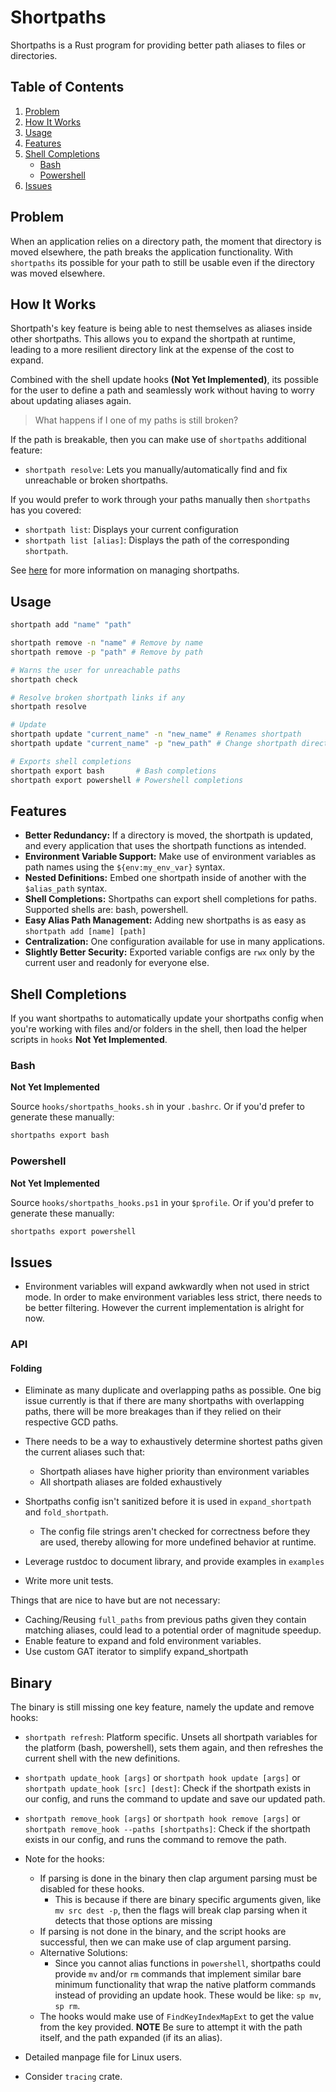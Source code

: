 # Shortpaths

Shortpaths is a Rust program for providing better path aliases to files or directories.

## Table of Contents
1. [Problem](#problem)
2. [How It Works](#how-it-works)
3. [Usage](#usage)
4. [Features](#features)
5. [Shell Completions](#shell-completions)
    - [Bash](#bash)
    - [Powershell](#powershell)
6. [Issues](#issues)

## Problem

When an application relies on a directory path, the moment that directory is moved elsewhere,
the path breaks the application functionality. With `shortpaths` its possible for your
path to still be usable even if the directory was moved elsewhere.

## How It Works

Shortpath's key feature is being able to nest themselves as aliases inside other shortpaths.
This allows you to expand the shortpath at runtime, leading to a more resilient directory link
at the expense of the cost to expand.

Combined with the shell update hooks **(Not Yet Implemented)**, its possible for the user to define a path and seamlessly
work without having to worry about updating aliases again.

> What happens if I one of my paths is still broken?

If the path is breakable, then you can make use of `shortpaths` additional feature:
- `shortpath resolve`: Lets you manually/automatically find and fix unreachable or broken shortpaths.

If you would prefer to work through your paths manually then `shortpaths` has you covered:
- `shortpath list`: Displays your current configuration
- `shortpath list [alias]`: Displays the path of the corresponding `shortpath`.

See [here](#usage) for more information on managing shortpaths.

## Usage

```bash
shortpath add "name" "path"

shortpath remove -n "name" # Remove by name
shortpath remove -p "path" # Remove by path

# Warns the user for unreachable paths
shortpath check

# Resolve broken shortpath links if any
shortpath resolve

# Update
shortpath update "current_name" -n "new_name" # Renames shortpath
shortpath update "current_name" -p "new_path" # Change shortpath directory

# Exports shell completions
shortpath export bash       # Bash completions
shortpath export powershell # Powershell completions
```

## Features

- **Better Redundancy:** If a directory is moved, the shortpath is updated, and every application that uses the shortpath functions as intended.
- **Environment Variable Support:** Make use of environment variables as path names using the `${env:my_env_var}` syntax.
- **Nested Definitions:** Embed one shortpath inside of another with the `$alias_path` syntax.
- **Shell Completions:** Shortpaths can export shell completions for paths. Supported shells are: bash, powershell.
- **Easy Alias Path Management:** Adding new shortpaths is as easy as `shortpath add [name] [path]`
- **Centralization:** One configuration available for use in many applications.
- **Slightly Better Security:** Exported variable configs are `rwx` only by the current user and readonly for everyone else.

## Shell Completions

If you want shortpaths to automatically update your shortpaths config when
you're working with files and/or folders in the shell, then load the
helper scripts in `hooks` **Not Yet Implemented**.

### Bash

**Not Yet Implemented**

Source `hooks/shortpaths_hooks.sh` in your `.bashrc`. Or if you'd prefer to generate these manually:

```bash
shortpaths export bash
```

### Powershell

**Not Yet Implemented**

Source `hooks/shortpaths_hooks.ps1` in your `$profile`. Or if you'd prefer to generate these manually:

```bash
shortpaths export powershell
```

## Issues

- Environment variables will expand awkwardly when not used in strict mode.
    In order to make environment variables less strict, there needs to be
    better filtering. However the current implementation is alright for now.

### API

#### Folding
- Eliminate as many duplicate and overlapping paths as possible.
    One big issue currently is that if there are many shortpaths with overlapping paths,
    there will be more breakages than if they relied on their respective GCD paths.

- There needs to be a way to exhaustively determine shortest paths given the current aliases such that:
    - Shortpath aliases have higher priority than environment variables
    - All shortpath aliases are folded exhaustively

- Shortpaths config isn't sanitized before it is used in `expand_shortpath` and `fold_shortpath`.
    - The config file strings aren't checked for correctness before they are used,
        thereby allowing for more undefined behavior at runtime.
- Leverage rustdoc to document library, and provide examples in `examples`
- Write more unit tests.

Things that are nice to have but are not necessary:

- Caching/Reusing `full_paths` from previous paths given they
    contain matching aliases, could lead to a potential order of magnitude speedup.
- Enable feature to expand and fold environment variables.
- Use custom GAT iterator to simplify expand_shortpath

## Binary

The binary is still missing one key feature, namely the update and remove hooks:

- `shortpath refresh`: Platform specific.
    Unsets all shortpath variables for the platform (bash, powershell), sets them again, and then refreshes the current shell
    with the new definitions.
- `shortpath update_hook [args]`
    or `shortpath hook update [args]`
    or `shortpath update_hook [src] [dest]`:
    Check if the shortpath exists in our config, and runs the command to update and save our updated path.
- `shortpath remove_hook [args]`
    or `shortpath hook remove [args]`
    or `shortpath remove_hook --paths [shortpaths]`:
    Check if the shortpath exists in our config, and runs the command to remove the path.
- Note for the hooks:
    - If parsing is done in the binary then clap argument parsing must be disabled for these hooks.
        - This is because if there are binary specific arguments given, like `mv src dest -p`,
            then the flags will break clap parsing when it detects that those options are missing
    - If parsing is not done in the binary, and the script hooks are successful, then
        we can make use of clap argument parsing.
    - Alternative Solutions:
        - Since you cannot alias functions in `powershell`,
            shortpaths could provide `mv` and/or `rm` commands that implement similar bare minimum
            functionality that wrap the native platform commands instead of providing an update hook.
            These would be like: `sp mv`, `sp rm`.
    - The hooks would make use of `FindKeyIndexMapExt` to get the value from the key provided.
        **NOTE** Be sure to attempt it with the path itself, and the path expanded (if its an alias).

- Detailed manpage file for Linux users.

- Consider `tracing` crate.

